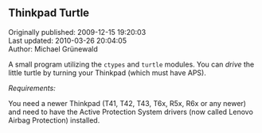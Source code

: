 ## Thinkpad Turtle  
Originally published: 2009-12-15 19:20:03  
Last updated: 2010-03-26 20:04:05  
Author: Michael Grünewald  
  
A small program utilizing the `ctypes` and `turtle` modules. You can *drive* the little turtle by turning your Thinkpad (which must have APS).

*Requirements:*

You need a newer Thinkpad (T41, T42, T43, T6x, R5x, R6x or any newer) and need to have the Active Protection System drivers (now called Lenovo Airbag Protection) installed.
